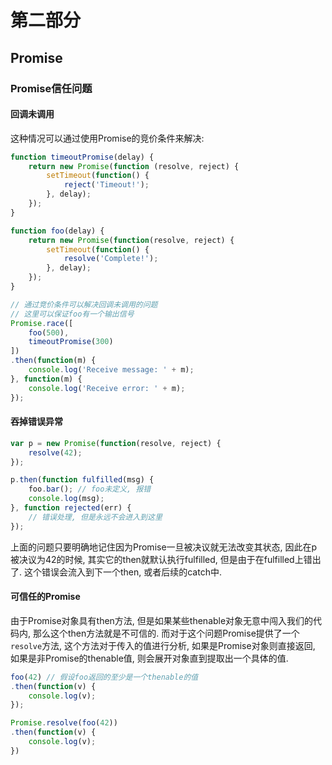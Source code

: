 # 第二部分

## Promise

### Promise信任问题

#### 回调未调用

这种情况可以通过使用Promise的竞价条件来解决:

```javascript
function timeoutPromise(delay) {
    return new Promise(function (resolve, reject) {
        setTimeout(function() {
            reject('Timeout!');
        }, delay);
    });
}

function foo(delay) {
    return new Promise(function(resolve, reject) {
        setTimeout(function() {
            resolve('Complete!');
        }, delay);
    });
}

// 通过竞价条件可以解决回调未调用的问题
// 这里可以保证foo有一个输出信号
Promise.race([
    foo(500),
    timeoutPromise(300)
])
.then(function(m) {
    console.log('Receive message: ' + m);
}, function(m) {
    console.log('Receive error: ' + m);
});
```

#### 吞掉错误异常

```javascript
var p = new Promise(function(resolve, reject) {
    resolve(42);
});

p.then(function fulfilled(msg) {
    foo.bar(); // foo未定义, 报错
    console.log(msg);
}, function rejected(err) {
    // 错误处理, 但是永远不会进入到这里
});
```

上面的问题只要明确地记住因为Promise一旦被决议就无法改变其状态, 因此在p被决议为42的时候, 其实它的then就默认执行fulfilled, 但是由于在fulfilled上错出了. 这个错误会流入到下一个then, 或者后续的catch中.

#### 可信任的Promise

由于Promise对象具有then方法, 但是如果某些thenable对象无意中闯入我们的代码内, 那么这个then方法就是不可信的. 而对于这个问题Promise提供了一个`resolve`方法, 这个方法对于传入的值进行分析, 如果是Promise对象则直接返回, 如果是非Promise的thenable值, 则会展开对象直到提取出一个具体的值.

```javascript
foo(42) // 假设foo返回的至少是一个thenable的值
.then(function(v) {
    console.log(v);
});

Promise.resolve(foo(42))
.then(function(v) {
    console.log(v);
})
```